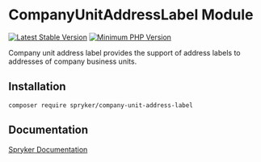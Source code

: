 # CompanyUnitAddressLabel Module
[![Latest Stable Version](https://poser.pugx.org/spryker/company-unit-address-label/v/stable.svg)](https://packagist.org/packages/spryker/company-unit-address-label)
[![Minimum PHP Version](https://img.shields.io/badge/php-%3E%3D%208.1-8892BF.svg)](https://php.net/)

Company unit address label provides the support of address labels to addresses of company business units.

## Installation

```
composer require spryker/company-unit-address-label
```

## Documentation

[Spryker Documentation](https://docs.spryker.com)
